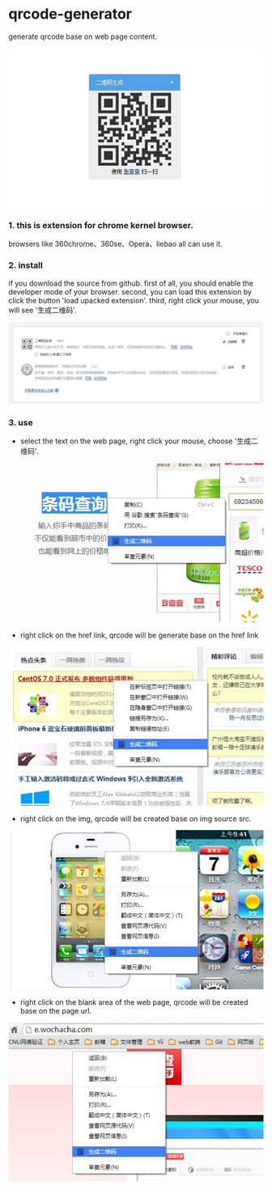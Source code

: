 qrcode-generator
================

generate qrcode base on web page content.

![image](https://github.com/sternzhang/qrcode-generator/raw/master/screenshots/5.png)

### 1. this is extension for chrome kernel browser.

browsers like 360chrome、360se、Opera、liebao all can use it.

### 2. install

if you download the source from github. first of all, you should enable the developer mode of your browser. second, you can load this extension by click the button 'load upacked extension'. third, right click your mouse, you will see '生成二维码'.

![image](https://github.com/sternzhang/qrcode-generator/raw/master/screenshots/install.jpg)

### 3. use

+ select the text on the web page, right click your mouse, choose '生成二维码'.

![image](https://github.com/sternzhang/qrcode-generator/raw/master/screenshots/1.png)

+ right click on the href link, qrcode will be generate base on the href link

![image](https://github.com/sternzhang/qrcode-generator/raw/master/screenshots/4.png)

+ right click on the img, qrcode will be created base on img source src.

![image](https://github.com/sternzhang/qrcode-generator/raw/master/screenshots/3.png)

+ right click on the blank area of the web page, qrcode will be created base on the page url.

![image](https://github.com/sternzhang/qrcode-generator/raw/master/screenshots/2.png)
